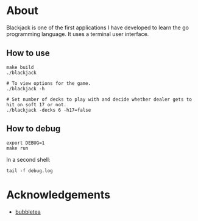# About
Blackjack is one of the first applications I have developed to learn the go programming language.
It uses a terminal user interface.

## How to use

``` shell
make build
./blackjack

# To view options for the game.
./blackjack -h

# Set number of decks to play with and decide whether dealer gets to hit on soft 17 or not.
./blackjack -decks 6 -h17=false
```


## How to debug

``` shell
export DEBUG=1
make run
```

In a second shell:

``` shell
tail -f debug.log
```

# Acknowledgements
* [bubbletea](https://github.com/charmbracelet/bubbletea)
